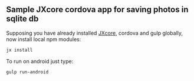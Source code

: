 ## Sample JXcore cordova app for saving photos in sqlite db

Supposing you have already installed [JXcore](http://jxcore.com/downloads/), cordova and gulp globally, now install local npm modules:

```bash
jx install
```

To run on android just type:

```bash
gulp run-android
```
